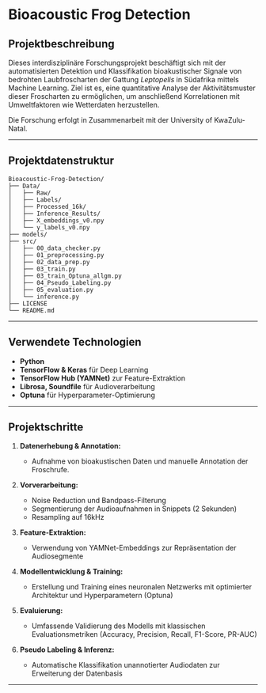 # Bioacoustic Frog Detection

## Projektbeschreibung

Dieses interdisziplinäre Forschungsprojekt beschäftigt sich mit der automatisierten Detektion und Klassifikation bioakustischer Signale von bedrohten Laubfroscharten der Gattung *Leptopelis* in Südafrika mittels Machine Learning. Ziel ist es, eine quantitative Analyse der Aktivitätsmuster dieser Froscharten zu ermöglichen, um anschließend Korrelationen mit Umweltfaktoren wie Wetterdaten herzustellen.

Die Forschung erfolgt in Zusammenarbeit mit der University of KwaZulu-Natal.

---

## Projektdatenstruktur

```
Bioacoustic-Frog-Detection/
├── Data/
│   ├── Raw/
│   ├── Labels/
│   ├── Processed_16k/
│   ├── Inference_Results/
│   ├── X_embeddings_v0.npy
│   └── y_labels_v0.npy
├── models/
├── src/
│   ├── 00_data_checker.py
│   ├── 01_preprocessing.py
│   ├── 02_data_prep.py
│   ├── 03_train.py
│   ├── 03_train_Optuna_allgm.py
│   ├── 04_Pseudo_Labeling.py
│   ├── 05_evaluation.py
│   └── inference.py
├── LICENSE
└── README.md
```

---

## Verwendete Technologien
- **Python**
- **TensorFlow & Keras** für Deep Learning
- **TensorFlow Hub (YAMNet)** zur Feature-Extraktion
- **Librosa, Soundfile** für Audioverarbeitung
- **Optuna** für Hyperparameter-Optimierung

---

## Projektschritte

1. **Datenerhebung & Annotation:**
   - Aufnahme von bioakustischen Daten und manuelle Annotation der Froschrufe.

2. **Vorverarbeitung:**
   - Noise Reduction und Bandpass-Filterung
   - Segmentierung der Audioaufnahmen in Snippets (2 Sekunden)
   - Resampling auf 16kHz

3. **Feature-Extraktion:**
   - Verwendung von YAMNet-Embeddings zur Repräsentation der Audiosegmente

4. **Modellentwicklung & Training:**
   - Erstellung und Training eines neuronalen Netzwerks mit optimierter Architektur und Hyperparametern (Optuna)

5. **Evaluierung:**
   - Umfassende Validierung des Modells mit klassischen Evaluationsmetriken (Accuracy, Precision, Recall, F1-Score, PR-AUC)

6. **Pseudo Labeling & Inferenz:**
   - Automatische Klassifikation unannotierter Audiodaten zur Erweiterung der Datenbasis

---

